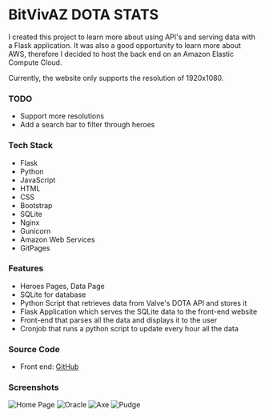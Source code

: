 # BitVivAZ DOTA STATS

I created this project to learn more about using API's and serving data with a Flask application. It was also a good opportunity to learn more about AWS, therefore I decided to host the back end on an Amazon Elastic Compute Cloud.

Currently, the website only supports the resolution of 1920x1080.

### TODO

- Support more resolutions
- Add a search bar to filter through heroes

### Tech Stack

- Flask
- Python
- JavaScript
- HTML
- CSS
- Bootstrap
- SQLite
- Nginx
- Gunicorn
- Amazon Web Services
- GitPages

### Features

- Heroes Pages, Data Page
- SQLite for database
- Python Script that retrieves data from Valve's DOTA API and stores it
- Flask Application which serves the SQLite data to the front-end website
- Front-end that parses all the data and displays it to the user
- Cronjob that runs a python script to update every hour all the data

### Source Code

- Front end: [GitHub](https://github.com/bitVivAZ/dota-stats)

### Screenshots
![Home Page][Welcome Page]
![Oracle][Oracle]
![Axe][Axe]
![Pudge][Pudge]

[Welcome Page]: https://buxmann.dev/static/img/dotastats-homepage.png "Home Page"
[Oracle]: https://buxmann.dev/static/img/dotastats-oracle.png "Oracle"
[Axe]: https://buxmann.dev/static/img/dotastats-axe.png "Axe"
[Pudge]: https://buxmann.dev/static/img/dotastats-pudge.png "Pudge"
